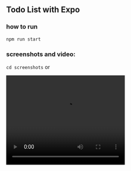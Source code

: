 ## Todo List with Expo

### how to run

`npm run start`

### screenshots and video:

`cd screenshots`
or 

<video width="320" height="240" controls>
  <source src="./screenshots/example.mp4" type="video/mp4">
</video>
